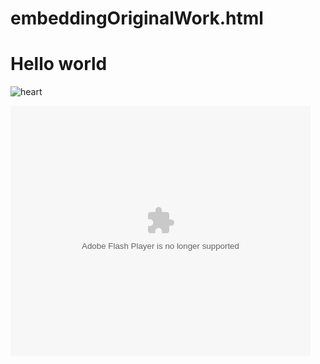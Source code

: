 # embeddingOriginalWork.html

<!DOCTYPE html>
<html>
   <head>
     <title>Hello world</title>
   <head>
   <body>
     <h1>Hello world</h1>
     
  <img src="www.w3cschool.cn/images/boat.gif" alt="heart">
                                     
<embed src="http://player.youku.com/player.php/sid/XMzI2NTc4NTMy/v.swf" width="480" height="400" type="application/x-shockwave-flash"> </embed> 
   </body>
</html>

